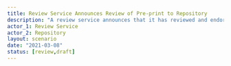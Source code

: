 ```yaml
---
title: Review Service Announces Review of Pre-print to Repository
description: "A review service announces that it has reviewed and endorsed a pre-print to the repository"
actor_1: Review Service
actor_2: Repository
layout: scenario
date: "2021-03-08"
status: [review,draft]
---
```


